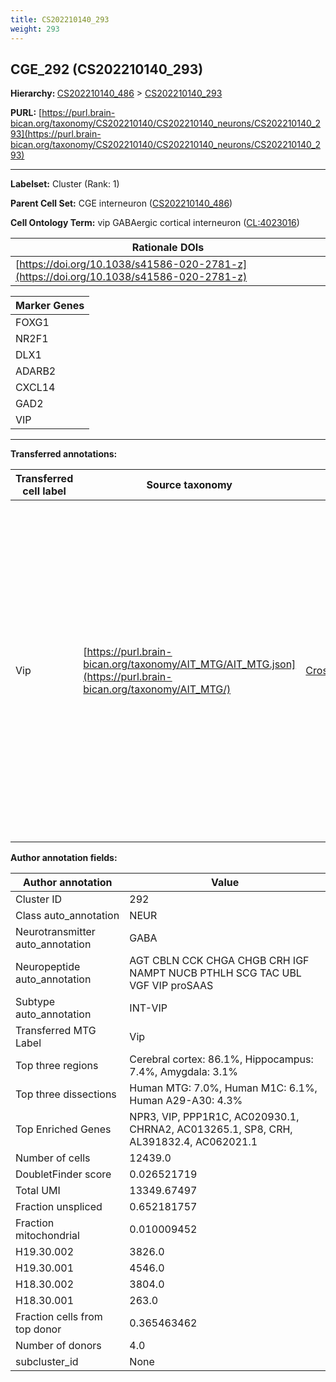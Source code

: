 ```yaml
---
title: CS202210140_293
weight: 293
---
```

## CGE_292 (CS202210140_293)
<b>Hierarchy: </b>
[CS202210140_486](../CS202210140_486) >
[CS202210140_293](../CS202210140_293)

**PURL:** [https://purl.brain-bican.org/taxonomy/CS202210140/CS202210140_neurons/CS202210140_293](https://purl.brain-bican.org/taxonomy/CS202210140/CS202210140_neurons/CS202210140_293)

---


**Labelset:** Cluster (Rank: 1)

**Parent Cell Set:** CGE interneuron ([CS202210140_486](../CS202210140_486))



**Cell Ontology Term:**  vip GABAergic cortical interneuron ([CL:4023016](https://www.ebi.ac.uk/ols/ontologies/cl/terms?obo_id=CL:4023016)) 

| Rationale DOIs |
|----------------|
|[https://doi.org/10.1038/s41586-020-2781-z](https://doi.org/10.1038/s41586-020-2781-z)|

[MARKER GENES.]: #


| Marker Genes |
|--------------|
|FOXG1|
|NR2F1|
|DLX1|
|ADARB2|
|CXCL14|
|GAD2|
|VIP|

---

[TRANSFERRED ANNOTATIONS.]: #


**Transferred annotations:**

| Transferred cell label | Source taxonomy | Source node accession | Algorithm name | Comment |
|------------------------|-----------------|-----------------------|----------------|---------|
|Vip|[https://purl.brain-bican.org/taxonomy/AIT_MTG/AIT_MTG.json](https://purl.brain-bican.org/taxonomy/AIT_MTG/)|[CrossArea_subclass:082c817b6f](https://purl.brain-bican.org/taxonomy/AIT_MTG/CrossArea_subclass_082c817b6f)||We performed PCA (50 components) on our full dataset, trained a random forest classifier (scikit-learn, class_ weight=‘balanced’, max_depth=50) on the MTG labels, and then predicted labels for all cells. We labeled each cluster with the mode of its constituent cells if two conditions were met: more than 0.8 of predicted labels matched the mode, and the mean probability of these pre- dictions was greater than 0.8.|

[AUTHOR ANNOTATION FIELDS.]: #


**Author annotation fields:**

| Author annotation | Value |
|-------------------|-------|
|Cluster ID|292|
|Class auto_annotation|NEUR|
|Neurotransmitter auto_annotation|GABA|
|Neuropeptide auto_annotation|AGT CBLN CCK CHGA CHGB CRH IGF NAMPT NUCB PTHLH SCG TAC UBL VGF VIP proSAAS|
|Subtype auto_annotation|INT-VIP|
|Transferred MTG Label|Vip|
|Top three regions|Cerebral cortex: 86.1%, Hippocampus: 7.4%, Amygdala: 3.1%|
|Top three dissections|Human MTG: 7.0%, Human M1C: 6.1%, Human A29-A30: 4.3%|
|Top Enriched Genes|NPR3, VIP, PPP1R1C, AC020930.1, CHRNA2, AC013265.1, SP8, CRH, AL391832.4, AC062021.1|
|Number of cells|12439.0|
|DoubletFinder score|0.026521719|
|Total UMI|13349.67497|
|Fraction unspliced|0.652181757|
|Fraction mitochondrial|0.010009452|
|H19.30.002|3826.0|
|H19.30.001|4546.0|
|H18.30.002|3804.0|
|H18.30.001|263.0|
|Fraction cells from top donor|0.365463462|
|Number of donors|4.0|
|subcluster_id|None|
